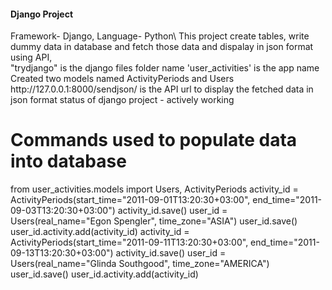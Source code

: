 <h4>Django Project</h4>
Framework- Django, Language- Python\
This project create tables, write dummy data in database and fetch those data and dispalay in json format using API, <br/>
"trydjango" is the django files folder name
'user_activities' is the app name 
Created two models named ActivityPeriods and Users
http://127.0.0.1:8000/sendjson/ is the API url to display the fetched data in json format
status of django project - actively working

# Commands used to populate data into database
from user_activities.models import Users, ActivityPeriods
activity_id = ActivityPeriods(start_time="2011-09-01T13:20:30+03:00", end_time="2011-09-03T13:20:30+03:00")
activity_id.save()
user_id = Users(real_name="Egon Spengler", time_zone="ASIA")
user_id.save()
user_id.activity.add(activity_id)
activity_id = ActivityPeriods(start_time="2011-09-11T13:20:30+03:00", end_time="2011-09-13T13:20:30+03:00")
activity_id.save()
user_id = Users(real_name="Glinda Southgood", time_zone="AMERICA")
user_id.save()
user_id.activity.add(activity_id)

